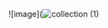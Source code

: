 ![image](![collection (1)](https://github.com/user-attachments/assets/224bfec2-8502-407a-b494-e76cd84e8c6b)


